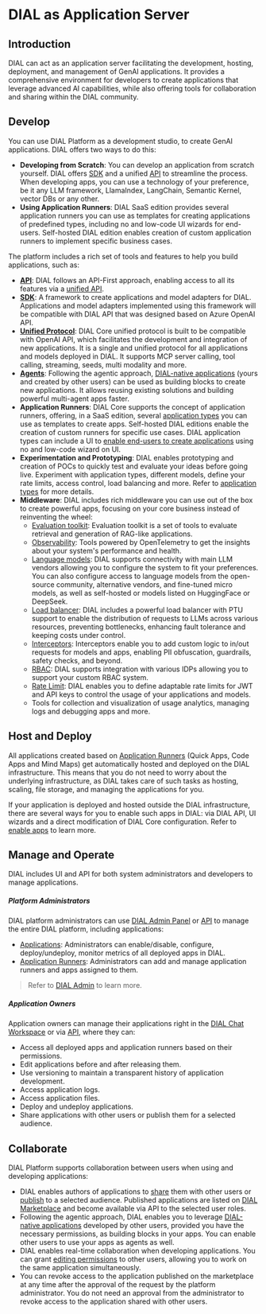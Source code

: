 # DIAL as Application Server

## Introduction

DIAL can act as an application server facilitating the development, hosting, deployment, and management of GenAI applications. It provides a comprehensive environment for developers to create applications that leverage advanced AI capabilities, while also offering tools for collaboration and sharing within the DIAL community.

## Develop

You can use DIAL Platform as a development studio, to create GenAI applications. DIAL offers two ways to do this: 

* **Developing from Scratch**: You can develop an application from scratch yourself. DIAL offers [SDK](https://github.com/epam/ai-dial-sdk) and a unified [API](https://dialx.ai/dial_api) to streamline the process. When developing apps, you can use a technology of your preference, be it any LLM framework, LlamaIndex, LangChain, Semantic Kernel, vector DBs or any other.
* **Using Application Runners**: DIAL SaaS edition provides several application runners you can use as templates for creating applications of predefined types, including no and low-code UI wizards for end-users. Self-hosted DIAL edition enables creation of custom application runners to implement specific business cases.  


The platform includes a rich set of tools and features to help you build applications, such as:

* **[API](https://dialx.ai/dial_api)**: DIAL follows an API-First approach, enabling access to all its features via a [unified API](https://dialx.ai/dial_api).
* **[SDK](https://github.com/epam/ai-dial-sdk)**: A framework to create applications and model adapters for DIAL. Applications and model adapters implemented using this framework will be compatible with DIAL API that was designed based on Azure OpenAI API.
* **[Unified Protocol](/docs/platform/3.core/0.about-core.md#unified-api)**: DIAL Core unified protocol is built to be compatible with OpenAI API, which facilitates the development and integration of new applications. It is a single and unified protocol for all applications and models deployed in DIAL. It supports MCP server calling, tool calling, streaming, seeds, multi modality and more.
* **[Agents](/docs/platform/0.architecture-and-concepts/4.agentic-platform.md#introduction)**: Following the agentic approach, [DIAL-native applications](/docs/platform/3.core/7.apps.md) (yours and created by other users) can be used as building blocks to create new applications. It allows reusing existing solutions and building powerful multi-agent apps faster.
* **Application Runners**: DIAL Core supports the concept of application runners, offering, in a SaaS edition, several [application types](/docs/platform/3.core/7.apps.md#application-types) you can use as templates to create apps. Self-hosted DIAL editions enable the creation of custom runners for specific use cases. DIAL application types can include a UI to [enable end-users to create applications](/docs/tutorials/0.user-guide.md#application-builder) using no and low-code wizard on UI.
* **Experimentation and Prototyping**: DIAL enables prototyping and creation of POCs to quickly test and evaluate your ideas before going live. Experiment with application types, different models, define your rate limits, access control, load balancing and more. Refer to [application types](/docs/platform/3.core/7.apps.md#application-types) for more details.
* **Middleware**: DIAL includes rich middleware you can use out of the box to create powerful apps, focusing on your core business instead of reinventing the wheel:
    * [Evaluation toolkit](/docs/video%20demos/3.Developers/Applications/6.dial-rag-eval.md): Evaluation toolkit is a set of tools to evaluate retrieval and generation of RAG-like applications.
    * [Observability](/docs/platform/8.observability-intro.md): Tools powered by OpenTelemetry to get the insights about your system's performance and health.
    * [Language models](/docs/platform/2.supported-models.md): DIAL supports connectivity with main LLM vendors allowing you to configure the system to fit your preferences. You can also configure access to language models from the open-source community, alternative vendors, and fine-tuned micro models, as well as self-hosted or models listed on HuggingFace or DeepSeek. 
    * [Load balancer](/docs/platform/3.core/5.load-balancer.md): DIAL includes a powerful load balancer with PTU support to enable the distribution of requests to LLMs across various resources, preventing bottlenecks, enhancing fault tolerance and keeping costs under control.
    * [Interceptors](/docs/platform/3.core/6.interceptors.md): Interceptors enable you to add custom logic to in/out requests for models and apps, enabling PII obfuscation, guardrails, safety checks, and beyond. 
    * [RBAC](/docs/platform/3.core/2.access-control-intro.md): DIAL supports integration with various IDPs allowing you to support your custom RBAC system.
    * [Rate Limit](/docs/tutorials/2.devops/2.auth-and-access-control/0.programmatic-auth.md#step-3-configure-limits-optional): DIAL enables you to define adaptable rate limits for JWT and API keys to control the usage of your applications and models.
    * Tools for collection and visualization of usage analytics, managing logs and debugging apps and more. 

## Host and Deploy

All applications created based on [Application Runners](/docs/platform/3.core/7.apps.md#application-types) (Quick Apps, Code Apps and Mind Maps) get automatically hosted and deployed on the DIAL infrastructure. This means that you do not need to worry about the underlying infrastructure, as DIAL takes care of such tasks as hosting, scaling, file storage, and managing the applications for you.

If your application is deployed and hosted outside the DIAL infrastructure, there are several ways for you to enable such apps in DIAL: via DIAL API, UI wizards and a direct modification of DIAL Core configuration. Refer to [enable apps](/docs/tutorials/1.developers/4.apps-development/3.enable-app.md) to learn more.

## Manage and Operate

DIAL includes UI and API for both system administrators and developers to manage applications.

##### Platform Administrators

DIAL platform administrators can use [DIAL Admin Panel](/docs/platform/11.admin-panel.md) or [API](https://dialx.ai/dial_api) to manage the entire DIAL platform, including applications:

* [Applications](/docs/tutorials/3.admin/entities-applications.md): Administrators can enable/disable, configure, deploy/undeploy, monitor metrics of all deployed apps in DIAL.
* [Application Runners](/docs/tutorials/3.admin/builders-application-runners.md): Administrators can add and manage application runners and apps assigned to them.

> Refer to [DIAL Admin](/docs/platform/11.admin-panel.md) to learn more.

##### Application Owners

Application owners can manage their applications right in the [DIAL Chat Workspace](/docs/tutorials/0.user-guide.md#my-workspace) or via [API](https://dialx.ai/dial_api), where they can:

* Access all deployed apps and application runners based on their permissions.
* Edit applications before and after releasing them.
* Use versioning to maintain a transparent history of application development.
* Access application logs.
* Access application files.
* Deploy and undeploy applications.
* Share applications with other users or publish them for a selected audience.

## Collaborate

DIAL Platform supports collaboration between users when using and developing applications:

* DIAL enables authors of applications to [share](/docs/tutorials/0.user-guide.md#share-app) them with other users or [publish](/docs/tutorials/0.user-guide.md#publish-app) to a selected audience. Published applications are listed on [DIAL Marketplace](/docs/platform/4.chat/1.marketplace.md) and become available via API to the selected user roles. 
* Following the agentic approach, DIAL enables you to leverage [DIAL-native applications](/docs/platform/3.core/7.apps.md) developed by other users, provided you have the necessary permissions, as building blocks in your apps. You can enable other users to use your apps as agents as well.
* DIAL enables real-time collaboration when developing applications. You can grant [editing permissions](/docs/tutorials/0.user-guide.md#sharing-with-editing-rights) to other users, allowing you to work on the same application simultaneously.
* You can revoke access to the application published on the marketplace at any time after the approval of the request by the platform administrator. You do not need an approval from the administrator to revoke access to the application shared with other users.

